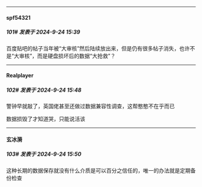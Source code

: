 ﻿
*****

####  spf54321  
##### 101#       发表于 2024-9-24 15:39

百度贴吧的帖子当年被“大审核”然后陆续放出来，但是仍有很多帖子消失，也许不是“大审核”，而是硬盘损坏后的数据“大抢救”？


*****

####  Realplayer  
##### 102#       发表于 2024-9-24 15:48

警钟早就敲了，英国佬甚至还做过数据兼容性调查，这帮憨憨不在乎而已

数据损毁了才知道哭，只能说活该

*****

####  玄冰漪  
##### 103#       发表于 2024-9-24 15:50

这种长期的数据保存就没有什么介质是可以百分之信任的，唯一的办法就是定期备份检查

